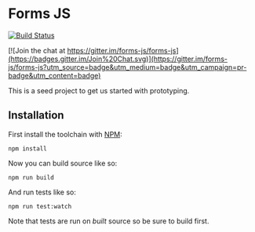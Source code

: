 # Forms JS

[![Build Status](https://travis-ci.org/forms-js/forms-js.svg)](https://travis-ci.org/forms-js/forms-js)

[![Join the chat at https://gitter.im/forms-js/forms-js](https://badges.gitter.im/Join%20Chat.svg)](https://gitter.im/forms-js/forms-js?utm_source=badge&utm_medium=badge&utm_campaign=pr-badge&utm_content=badge)

This is a seed project to get us started with prototyping.

## Installation

First install the toolchain with [NPM](https://www.npmjs.org/):

```shell
npm install
```

Now you can build source like so:

```shell
npm run build
```

And run tests like so:

```shell
npm run test:watch
```

Note that tests are run on *built* source so be sure to build first.
